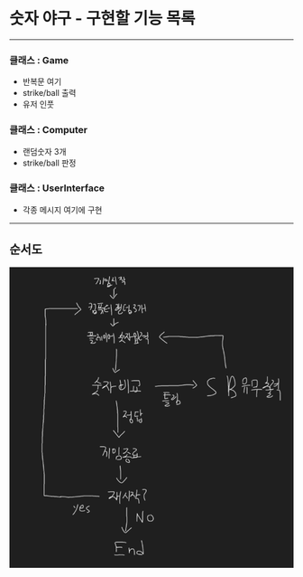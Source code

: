 숫자 야구 - 구현할 기능 목록
===
---
### 클래스 : Game
- 반복문 여기
- strike/ball 출력
- 유저 인풋 
### 클래스 : Computer
- 랜덤숫자 3개
- strike/ball 판정
### 클래스 : UserInterface
- 각종 메시지 여기에 구현
- - -
## 순서도
![순서.PNG](%EC%88%9C%EC%84%9C.PNG)